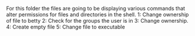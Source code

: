 For this folder the files are going to be displaying various commands that alter permissions for files and directories in the shell.
1: Change ownership of file to betty
2: Check for the groups the user is in
3: Change ownership.
4: Create empty file
5: Change file to executable
